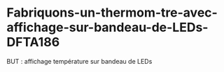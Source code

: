# Fabriquons-un-thermom-tre-avec-affichage-sur-bandeau-de-LEDs-DFTA186
BUT : affichage température sur bandeau de LEDs
